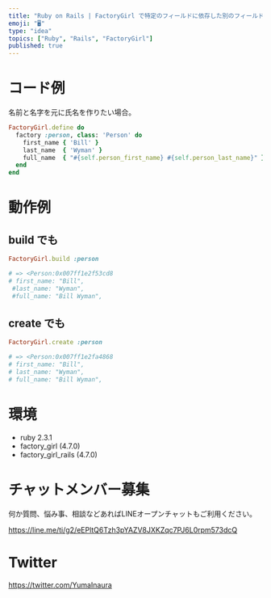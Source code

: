```yaml
---
title: "Ruby on Rails | FactoryGirl で特定のフィールドに依存した別のフィールドを作る"
emoji: "🖥"
type: "idea"
topics: ["Ruby", "Rails", "FactoryGirl"]
published: true
---
```


# コード例

名前と名字を元に氏名を作りたい場合。

```rb
FactoryGirl.define do
  factory :person, class: 'Person' do
    first_name { 'Bill' }
    last_name  { 'Wyman' }
    full_name  { "#{self.person_first_name} #{self.person_last_name}" }
  end
end
```

# 動作例

## build でも

```rb
FactoryGirl.build :person

# => <Person:0x007ff1e2f53cd8
# first_name: "Bill",
 #last_name: "Wyman",
 #full_name: "Bill Wyman",
```

## create でも

```rb
FactoryGirl.create :person

# => <Person:0x007ff1e2fa4868
# first_name: "Bill",
# last_name: "Wyman",
# full_name: "Bill Wyman",
```

# 環境

- ruby 2.3.1
- factory_girl (4.7.0)
- factory_girl_rails (4.7.0)








<!-- Update From Qiita API -->

# チャットメンバー募集


何か質問、悩み事、相談などあればLINEオープンチャットもご利用ください。

https://line.me/ti/g2/eEPltQ6Tzh3pYAZV8JXKZqc7PJ6L0rpm573dcQ





# Twitter


https://twitter.com/YumaInaura


<!-- Update From Qiita API -->


